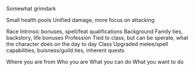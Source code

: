 Somewhat grimdark

Small health pools
Unified damage, more focus on attacking

Race
	Intrinsic bonuses, spell/feat qualifications
Background
	Family ties, backstory, life bonuses
Profession
	Tied to class, but can be sperate, what the character does on the day to day
Class
	Upgraded melee/spell capabilities, buisness/guild ties, inherent quests

Where you are from
Who you are
What you can do
What you want to do



